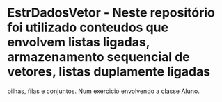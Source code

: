 # EstrDadosVetor - Neste repositório foi utilizado conteudos que envolvem listas ligadas, armazenamento sequencial de vetores, listas duplamente ligadas
pilhas, filas e conjuntos. Num exercicio envolvendo a classe Aluno.
